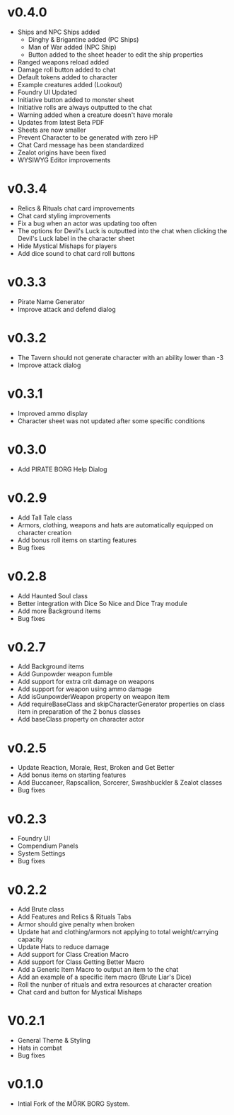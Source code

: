 # v0.4.0

- Ships and NPC Ships added
  - Dinghy & Brigantine added (PC Ships)
  - Man of War added (NPC Ship)
  - Button added to the sheet header to edit the ship properties
- Ranged weapons reload added
- Damage roll button added to chat
- Default tokens added to character
- Example creatures added (Lookout)
- Foundry UI Updated
- Initiative button added to monster sheet
- Initiative rolls are always outputted to the chat
- Warning added when a creature doesn't have morale
- Updates from latest Beta PDF
- Sheets are now smaller
- Prevent Character to be generated with zero HP
- Chat Card message has been standardized
- Zealot origins have been fixed
- WYSIWYG Editor improvements

# v0.3.4

- Relics & Rituals chat card improvements
- Chat card styling improvements
- Fix a bug when an actor was updating too often
- The options for Devil's Luck is outputted into the chat when clicking the Devil's Luck label in the character sheet
- Hide Mystical Mishaps for players
- Add dice sound to chat card roll buttons

# v0.3.3

- Pirate Name Generator
- Improve attack and defend dialog

# v0.3.2

- The Tavern should not generate character with an ability lower than -3
- Improve attack dialog

# v0.3.1

- Improved ammo display
- Character sheet was not updated after some specific conditions

# v0.3.0

- Add PIRATE BORG Help Dialog

# v0.2.9

- Add Tall Tale class
- Armors, clothing, weapons and hats are automatically equipped on character creation
- Add bonus roll items on starting features
- Bug fixes

# v0.2.8

- Add Haunted Soul class
- Better integration with Dice So Nice and Dice Tray module
- Add more Background items
- Bug fixes

# v0.2.7

- Add Background items
- Add Gunpowder weapon fumble
- Add support for extra crit damage on weapons
- Add support for weapon using ammo damage
- Add isGunpowderWeapon property on weapon item
- Add requireBaseClass and skipCharacterGenerator properties on class item in preparation of the 2 bonus classes
- Add baseClass property on character actor

# v0.2.5

- Update Reaction, Morale, Rest, Broken and Get Better
- Add bonus items on starting features
- Add Buccaneer, Rapscallion, Sorcerer, Swashbuckler & Zealot classes
- Bug fixes

# v0.2.3

- Foundry UI
- Compendium Panels
- System Settings
- Bug fixes

# v0.2.2

- Add Brute class
- Add Features and Relics & Rituals Tabs
- Armor should give penalty when broken
- Update hat and clothing/armors not applying to total weight/carrying capacity
- Update Hats to reduce damage
- Add support for Class Creation Macro
- Add support for Class Getting Better Macro
- Add a Generic Item Macro to output an item to the chat
- Add an example of a specific item macro (Brute Liar's Dice)
- Roll the nunber of rituals and extra resources at character creation
- Chat card and button for Mystical Mishaps

# V0.2.1

- General Theme & Styling
- Hats in combat
- Bug fixes

# v0.1.0

- Intial Fork of the MÖRK BORG System.
